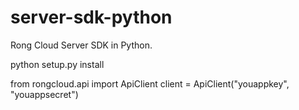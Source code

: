 server-sdk-python
=================

Rong Cloud Server SDK in Python.

python setup.py install

from rongcloud.api import ApiClient
client = ApiClient("youappkey", "youappsecret")